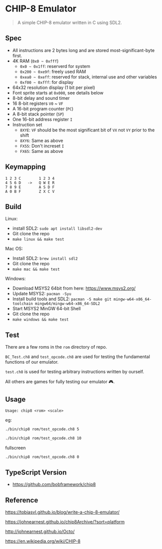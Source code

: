 # CHIP-8 Emulator

> A simple CHIP-8 emulator written in C using SDL2.

## Spec

- All instructions are 2 bytes long and are stored most-significant-byte first.
- 4K RAM (`0x0 ~ 0xfff`)
  - `0x0 ~ 0x1ff`: reserverd for system
  - `0x200 ~ 0xe9f`: freely used RAM
  - `0xea0 ~ 0xeff`: reserved for stack, internal use and other variables
  - `0xf00 ~ 0xfff`: for display
- 64x32 resolution display (1 bit per pixel)
- Font sprite starts at `0x000`, see details below
- 8-bit delay and sound timer
- 16 8-bit registers `V0` ~ `VF`
- A 16-bit program counter (`PC`)
- A 8-bit stack pointer (`SP`)
- One 16-bit address register `I`
- Instruction set
  - `8XYE`: `VF` should be the most significant bit of `VX` not `VY` prior to the shift
  - `8XY6`: Same as above
  - `FX55`: Don't increset `I`
  - `FX65`: Same as above

## Keymapping

```text
1 2 3 C        1 2 3 4
4 5 6 D   ->   Q W E R
7 8 9 E        A S D F
A 0 B F        Z X C V
```

## Build

Linux:

- install SDL2: `sudo apt install libsdl2-dev`
- Git clone the repo
- `make linux && make test`

Mac OS:
- Install SDL2: `brew install sdl2`
- Git clone the repo
- `make mac && make test`

Windows:

- Download MSYS2 64bit from here: https://www.msys2.org/
- Update MSYS2: `pacman -Syu`
- Install build tools and SDL2: `pacman -S make git mingw-w64-x86_64-toolchain mingw64/mingw-w64-x86_64-SDL2`
- Start MSYS2 MinGW 64-bit Shell
- Git clone the repo
- `make windows && make test`

## Test

There are a few roms in the `rom` directory of repo.

`BC_Test.ch8` and `test_opcode.ch8` are used for testing the fundamental functions of our emulator.

`test.ch8` is used for testing arbitrary instructions written by ourself.

All others are games for fully testing our emulator 🎮.

## Usage

`Usage: chip8 <rom> <scale>`

eg:

```bash
./bin/chip8 rom/test_opcode.ch8 5
```

```bash
./bin/chip8 rom/test_opcode.ch8 10
```

fullscreen
```bash
./bin/chip8 rom/test_opcode.ch8 0
```
## TypeScript Version

- https://github.com/bobframework/chip8

## Reference

https://tobiasvl.github.io/blog/write-a-chip-8-emulator/

https://johnearnest.github.io/chip8Archive/?sort=platform

http://johnearnest.github.io/Octo/

https://en.wikipedia.org/wiki/CHIP-8